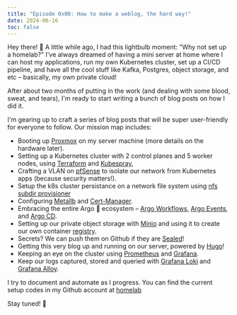 ```yaml
---
title: "Episode 0x00: How to make a weblog, the hard way!"
date: 2024-06-16
toc: false
---
```


Hey there! 👋 A little while ago, I had this lightbulb moment: "Why not set up a homelab?"
I've always dreamed of having a mini server at home where I can host my applications,
run my own Kubernetes cluster, set up a CI/CD pipeline, and have all the cool stuff like Kafka, Postgres,
object storage, and etc – basically, my own private cloud!

After about two months of putting in the work (and dealing with some blood, sweat, and tears),
I'm ready to start writing a bunch of blog posts on how I did it.

I'm gearing up to craft a series of blog posts that will be super user-friendly for everyone to follow. Our mission map includes:

- Booting up [Proxmox](https://www.proxmox.com/en/proxmox-virtual-environment/overview) on my server machine (more details on the hardware later).
- Setting up a Kubernetes cluster with 2 control planes and 5 worker nodes, using [Terraform](https://www.terraform.io/) and [Kubespray](https://kubespray.io/),
- Crafting a VLAN on [pfSense](https://www.pfsense.org/) to isolate our network from Kubernetes apps (because security matters!).
- Setup the k8s cluster persistance on a network file system using [nfs subdir provisioner](https://github.com/kubernetes-sigs/nfs-subdir-external-provisioner)
- Configuring [Metallb](https://metallb.io/) and [Cert-Manager](https://cert-manager.io/).
- Embracing the entire Argo :octopus: ecosystem – [Argo Workflows](https://argoproj.github.io/workflows/), [Argo Events](https://argoproj.github.io/events/), and [Argo CD](https://argoproj.github.io/cd/).
- Setting up our private object storage with [Minio](https://min.io/) and using it to create our own container [registry](https://hub.docker.com/_/registry).
- Secrets? We can push them on Github if they are [Sealed](https://github.com/bitnami-labs/sealed-secrets)!
- Getting this very blog up and running on our server, powered by [Hugo](https://gohugo.io/)!
- Keeping an eye on the cluster using [Prometheus](https://prometheus.io/) and [Grafana](https://grafana.com/).
- Keep our logs captured, stored and queried with [Grafana Loki](https://grafana.com/docs/loki/latest/) and [Grafana Alloy](https://grafana.com/docs/alloy/latest/).

I try to document and automate as I progress. You can find the current setup codes in my Github account at [homelab](https://github.com/Cih2001/homelab)

Stay tuned! 🚀
